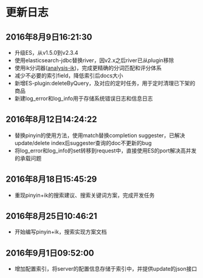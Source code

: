 # 更新日志

## 2016年8月9日16:21:30
* 升级ES，从v1.5.0到v2.3.4
* 使用elasticsearch-jdbc替换river，因v2.x之后river已从plugin移除
* 使用ik分词器([analysis-ik]())，完成更精确的分词匹配和评分体系
* 减少不必要的索引field，降低索引后docs大小
* 新增ES-plugin:deleteByQuery，及对应的定时任务，用于定时清理已下架的商品
* 新建log_error和log_info用于存储系统错误日志和信息日志

## 2016年8月12日14:24:22
* 替换pinyin的使用方法，使用match替换completion suggester，已解决update/delete index后suggester查询的doc不更新的bug
* 将log_error和log_info的set转移到request中，直接使用ES的port解决高并发的承载问题

## 2016年8月18日15:45:29
* 重现pinyin+ik的搜索建议、搜索关键词方案，完成开发任务

## 2016年8月25日10:46:21
* 开始编写pinyin+ik，搜索实现方案文档

## 2016年9月1日09:52:00
 * 增加配置索引，将server的配置信息存储于索引中，并提供update的json接口
